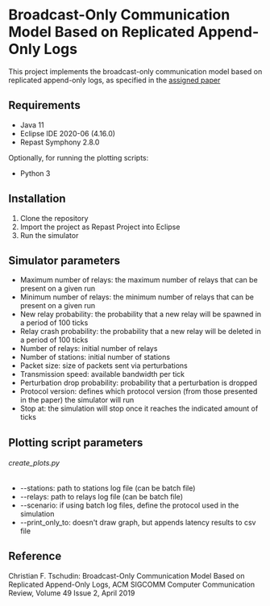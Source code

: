 # Broadcast-Only Communication Model Based on Replicated Append-Only Logs
This project implements the broadcast-only communication model based on replicated append-only logs, as specified in the [assigned paper](https://bucchiarone.bitbucket.io/papers/acmdl19-295.pdf)

## Requirements
* Java 11
* Eclipse IDE 2020-06 (4.16.0)
* Repast Symphony 2.8.0

Optionally, for running the plotting scripts:
* Python 3

## Installation
1. Clone the repository
2. Import the project as Repast Project into Eclipse
3. Run the simulator

## Simulator parameters
* Maximum number of relays: the maximum number of relays that can be present on a given run
* Minimum number of relays: the minimum number of relays that can be present on a given run
* New relay probability: the probability that a new relay will be spawned in a period of 100 ticks
* Relay crash probability: the probability that a new relay will be deleted in a period of 100 ticks
* Number of relays: initial number of relays
* Number of stations: initial number of stations
* Packet size: size of packets sent via perturbations
* Transmission speed: available bandwidth per tick
* Perturbation drop probability: probability that a perturbation is dropped
* Protocol version: defines which protocol version (from those presented in the paper) the simulator will run
* Stop at: the simulation will stop once it reaches the indicated amount of ticks

## Plotting script parameters

###### create_plots.py
* --stations: path to stations log file (can be batch file)
* --relays: path to relays log file (can be batch file)
* --scenario: if using batch log files, define the protocol used in the simulation
* --print_only_to: doesn't draw graph, but appends latency results to csv file

## Reference
Christian F. Tschudin: Broadcast-Only Communication Model Based on Replicated Append-Only Logs, ACM SIGCOMM Computer Communication Review, Volume 49 Issue 2, April 2019
